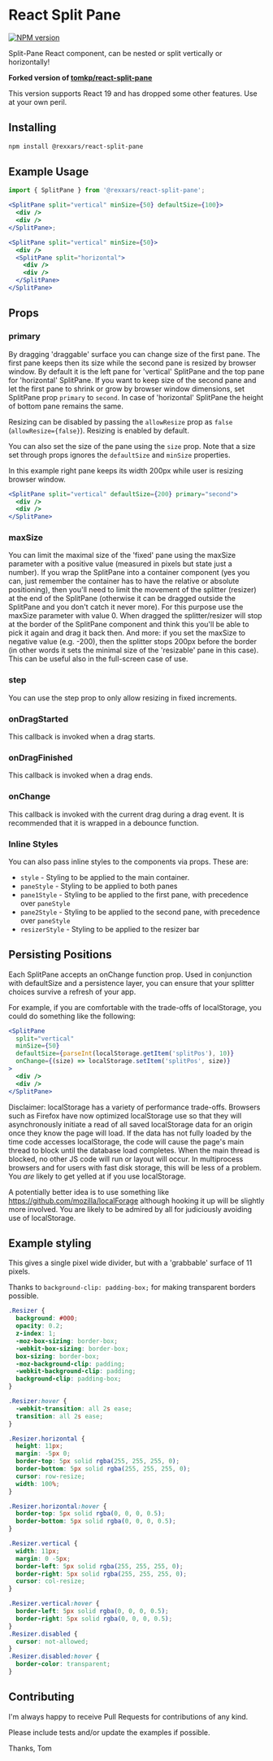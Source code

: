 # React Split Pane

[![NPM version](https://img.shields.io/npm/v/@rexxars/react-split-pane.svg?style=flat)](https://www.npmjs.com/package/@rexxars/react-split-pane)

Split-Pane React component, can be nested or split vertically or horizontally!

**Forked version of [tomkp/react-split-pane](https://github.com/tomkp/react-split-pane)**

This version supports React 19 and has dropped some other features. Use at your own peril.

## Installing

```sh
npm install @rexxars/react-split-pane
```

## Example Usage

```jsx
import { SplitPane } from '@rexxars/react-split-pane';

<SplitPane split="vertical" minSize={50} defaultSize={100}>
  <div />
  <div />
</SplitPane>;
```

```jsx
<SplitPane split="vertical" minSize={50}>
  <div />
  <SplitPane split="horizontal">
    <div />
    <div />
  </SplitPane>
</SplitPane>
```

## Props

### primary

By dragging 'draggable' surface you can change size of the first pane.
The first pane keeps then its size while the second pane is resized by browser window.
By default it is the left pane for 'vertical' SplitPane and the top pane for 'horizontal' SplitPane.
If you want to keep size of the second pane and let the first pane to shrink or grow by browser window dimensions,
set SplitPane prop `primary` to `second`. In case of 'horizontal' SplitPane the height of bottom pane remains the same.

Resizing can be disabled by passing the `allowResize` prop as `false` (`allowResize={false}`). Resizing is enabled by default.

You can also set the size of the pane using the `size` prop. Note that a size set through props ignores the `defaultSize` and `minSize` properties.

In this example right pane keeps its width 200px while user is resizing browser window.

```jsx
<SplitPane split="vertical" defaultSize={200} primary="second">
  <div />
  <div />
</SplitPane>
```

### maxSize

You can limit the maximal size of the 'fixed' pane using the maxSize parameter with a positive value (measured in pixels but state just a number).
If you wrap the SplitPane into a container component (yes you can, just remember the container has to have the relative or absolute positioning),
then you'll need to limit the movement of the splitter (resizer) at the end of the SplitPane (otherwise it can be dragged outside the SplitPane
and you don't catch it never more). For this purpose use the maxSize parameter with value 0. When dragged the splitter/resizer will stop at the border
of the SplitPane component and think this you'll be able to pick it again and drag it back then.
And more: if you set the maxSize to negative value (e.g. -200), then the splitter stops 200px before the border (in other words it sets the minimal
size of the 'resizable' pane in this case). This can be useful also in the full-screen case of use.

### step

You can use the step prop to only allow resizing in fixed increments.

### onDragStarted

This callback is invoked when a drag starts.

### onDragFinished

This callback is invoked when a drag ends.

### onChange

This callback is invoked with the current drag during a drag event. It is recommended that it is wrapped in a debounce function.

### Inline Styles

You can also pass inline styles to the components via props. These are:

- `style` - Styling to be applied to the main container.
- `paneStyle` - Styling to be applied to both panes
- `pane1Style` - Styling to be applied to the first pane, with precedence over `paneStyle`
- `pane2Style` - Styling to be applied to the second pane, with precedence over `paneStyle`
- `resizerStyle` - Styling to be applied to the resizer bar

## Persisting Positions

Each SplitPane accepts an onChange function prop. Used in conjunction with
defaultSize and a persistence layer, you can ensure that your splitter choices
survive a refresh of your app.

For example, if you are comfortable with the trade-offs of localStorage, you
could do something like the following:

```jsx
<SplitPane
  split="vertical"
  minSize={50}
  defaultSize={parseInt(localStorage.getItem('splitPos'), 10)}
  onChange={(size) => localStorage.setItem('splitPos', size)}
>
  <div />
  <div />
</SplitPane>
```

Disclaimer: localStorage has a variety of performance trade-offs. Browsers such
as Firefox have now optimized localStorage use so that they will asynchronously
initiate a read of all saved localStorage data for an origin once they know the
page will load. If the data has not fully loaded by the time code accesses
localStorage, the code will cause the page's main thread to block until the
database load completes. When the main thread is blocked, no other JS code will
run or layout will occur. In multiprocess browsers and for users with fast
disk storage, this will be less of a problem. You _are_ likely to get yelled at
if you use localStorage.

A potentially better idea is to use something like
https://github.com/mozilla/localForage although hooking it up will be slightly
more involved. You are likely to be admired by all for judiciously avoiding
use of localStorage.

## Example styling

This gives a single pixel wide divider, but with a 'grabbable' surface of 11 pixels.

Thanks to `background-clip: padding-box;` for making transparent borders possible.

```css
.Resizer {
  background: #000;
  opacity: 0.2;
  z-index: 1;
  -moz-box-sizing: border-box;
  -webkit-box-sizing: border-box;
  box-sizing: border-box;
  -moz-background-clip: padding;
  -webkit-background-clip: padding;
  background-clip: padding-box;
}

.Resizer:hover {
  -webkit-transition: all 2s ease;
  transition: all 2s ease;
}

.Resizer.horizontal {
  height: 11px;
  margin: -5px 0;
  border-top: 5px solid rgba(255, 255, 255, 0);
  border-bottom: 5px solid rgba(255, 255, 255, 0);
  cursor: row-resize;
  width: 100%;
}

.Resizer.horizontal:hover {
  border-top: 5px solid rgba(0, 0, 0, 0.5);
  border-bottom: 5px solid rgba(0, 0, 0, 0.5);
}

.Resizer.vertical {
  width: 11px;
  margin: 0 -5px;
  border-left: 5px solid rgba(255, 255, 255, 0);
  border-right: 5px solid rgba(255, 255, 255, 0);
  cursor: col-resize;
}

.Resizer.vertical:hover {
  border-left: 5px solid rgba(0, 0, 0, 0.5);
  border-right: 5px solid rgba(0, 0, 0, 0.5);
}
.Resizer.disabled {
  cursor: not-allowed;
}
.Resizer.disabled:hover {
  border-color: transparent;
}
```

## Contributing

I'm always happy to receive Pull Requests for contributions of any kind.

Please include tests and/or update the examples if possible.

Thanks, Tom
